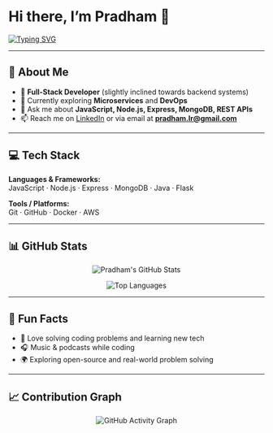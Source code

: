 # Hi there, I’m **Pradham** 👋  

[![Typing SVG](https://readme-typing-svg.demolab.com?font=Fira+Code&weight=600&size=22&pause=1000&color=36BCF7&width=435&lines=Full-Stack+Developer;JavaScript+%7C+Node.js+%7C+MongoDB;Lifelong+Learner+%F0%9F%8E%93;Open+Source+Enthusiast+%F0%9F%9A%80)](https://git.io/typing-svg)

---

## 🔭 About Me  

- 🎯 **Full-Stack Developer** (slightly inclined towards backend systems)  
- 🌱 Currently exploring **Microservices** and **DevOps**  
- 💬 Ask me about **JavaScript, Node.js, Express, MongoDB, REST APIs**  
- 📫 Reach me on [LinkedIn](https://www.linkedin.com/in/pradham-l-raj-280335281) or via email at **pradham.lr@gmail.com**


---

## 💻 Tech Stack  

**Languages & Frameworks:**  
JavaScript · Node.js · Express · MongoDB · Java · Flask  

**Tools / Platforms:**  
Git · GitHub · Docker · AWS

---

## 📊 GitHub Stats  

<p align="center">
  <img src="https://github-readme-stats.vercel.app/api?username=Pradhamlr&show_icons=true&theme=tokyonight&count_private=true" alt="Pradham's GitHub Stats" />
</p>

<p align="center">
  <img src="https://github-readme-stats.vercel.app/api/top-langs/?username=Pradhamlr&layout=compact&theme=tokyonight" alt="Top Languages" />
</p>

---

## 🎯 Fun Facts  

- 🧠 Love solving coding problems and learning new tech  
- 🎧 Music & podcasts while coding  
- 🌍 Exploring open-source and real-world problem solving


---

## 📈 Contribution Graph  

<p align="center">
  <img src="https://github-readme-activity-graph.vercel.app/graph?username=Pradhamlr&theme=tokyo-night" alt="GitHub Activity Graph" />
</p>


<!-- Proudly made using GitHub Readme Stats & inspired by Anurag Hazra’s templates -->


<!--
**Pradhamlr/Pradhamlr** is a ✨ _special_ ✨ repository because its `README.md` (this file) appears on your GitHub profile.

Here are some ideas to get you started:

- 🔭 I’m currently working on ...
- 🌱 I’m currently learning ...
- 👯 I’m looking to collaborate on ...
- 🤔 I’m looking for help with ...
- 💬 Ask me about ...
- 📫 How to reach me: ...
- 😄 Pronouns: ...
- ⚡ Fun fact: ...
-->
